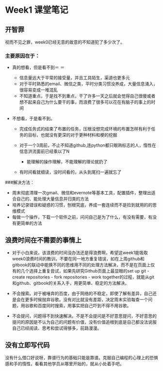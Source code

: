 # Week1 课堂笔记

## 开智罪
视而不见之罪，week0已经无意的故意的不知道犯了多少次了。


### 主要原因在于：


* 真的想看，但是看不到＝ ＝

   * 信息量远大于平常的接受量，并且工具陌生，渠道也更多元
   * 对于平时熟悉的email、微信之类，平时分类习惯没养成，大量信息涌入，很容易变成一堆混乱
   * 不知道重点，于是找不到重点，干了许多一天之后就会觉得自己很傻或者想不起来自己为什么要干的事，而浪费了很多可以花在有脑子的事上的时间
   

* 不想看，于是看不到。

  * 完成任务式的结束了布置的任务，压根没想完成环境的布置怎样有利于任务的目标，也就没有更深的对于更种材料和梗的挖掘
  
  * 对于一个3周前，不止不知道github,连python都只眼熟标志的人，惰性在信息洪流面前已经乘以了N
    * 能理解的操作理解，不能理解的理论就扔了
   * 有时间看就细读，没时间看的，从头到尾扫一遍就忘了
 
###解决方法：
* 周末彻底清理一次gmail、微信和evernote等基本工具，配置插件，整理出适合自己的、能处理大量信息并归类的方法
* 培养记录错误和疑惑的习惯，刨根究底，养成一套连续而不是捡到就用的的思维模式
* 每做一个操作，下载一个软件之前，问问自己是为了什么，有没有需要，有没有更简单的方法




## 浪费时间在不需要的事情上
* 对于小白来说，该浪费的时间没办法还是得浪费啊，希望这week1能吸取week0浪费时间的教训，不要在同一地方重复错误，如在上周github和gitbook的联动中能换不同的思维用不同的处理方法解决，而不是在页面上仅有的几个选择上重复尝试，如果先研究Github页面上最显眼的set up git - create repositories - fork repositories - work together的过程，就能从git和github、gitbook的关系入手，用更简单、稳定的方法解决。

* 不会搜索。对于被唾弃的百度，由于网络的不稳定，即使了解有差异，自己还是会在更多时候抛弃谷歌。没有对比就没有差距，决定周末实验每查一个问题，用谷歌和百度同时搜索，用事实把自己吓到不得不用谷歌。
* 不会提问，问题得不到快速解决。不是不会提问是不好意思提问，不好意思的提问的原因是不认为自己的问题有价值，没有价值追根到底是自己都没法说服自己已经阅读、思考和尝试得够多，前路漫漫。


## 没有立即写代码

没有什么借口好说呀，靠谱行为的基础只能是靠谱。克服自己编程的心理上的恐惧感和手的惰性，看看其他学员从哪里开始的，就从小处着手吧。

